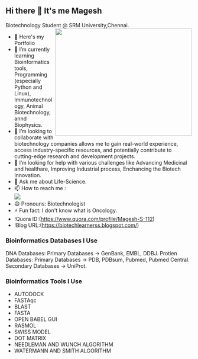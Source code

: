 ## Hi there 👋 It's me Magesh 

Biotechnology Student @ SRM University,Chennai.
<img align="right" width="370" height="290" src="https://i.pinimg.com/originals/47/f0/34/47f0342cec72b800463bf003eac1257e.gif">
- 🔭 Here's my Portfolio                                       
- 🌱 I’m currently learning Bioinformatics tools, Programming (especially Python and Linux), Immunotechnology, Animal Biotechnology, annd Biophysics. 
- 👯 I’m looking to collaborate   with biotechnology companies allows me to gain real-world experience, access industry-specific resources, and potentially contribute to cutting-edge research and development projects.
- 🤔 I’m looking for help with various challenges like Advancing Medicinal and healthare, Improving Industrial process, Enchancing the Biotech Innovation.
- 💬 Ask me about Life-Science.
- 📫 How to reach me :
<br />  [<img src="https://img.shields.io/badge/LinkedIn-0077B5?style=for-the-badge&logo=linkedin&logoColor=white" />](https://www.linkedin.com/in/magesh-s-678ab722b/)
- 😄 Pronouns: Biotechnologist
- ⚡ Fun fact: I don't know what is Oncology.
- !Quora ID:(https://www.quora.com/profile/Magesh-S-112)
- !Blog URL:(https://biotechlearnerss.blogspot.com/)
  

### Bioinformatics Databases I Use
DNA Databases: Primary Databases -> GenBank, EMBL, DDBJ.
Protien Databases: Primary Databases -> PDB, PDBsum, Pubmed, Pubmed Central.
                   Secondary Databases -> UniProt.

### Bioinformatics Tools I Use

- AUTODOCK
- FASTAqc
- BLAST
- FASTA
- OPEN BABEL GUI
- RASMOL
- SWISS MODEL
- DOT MATRIX
- NEEDLEMAN AND WUNCH ALGORITHM
- WATERMANN AND SMITH ALGORITHM                  
